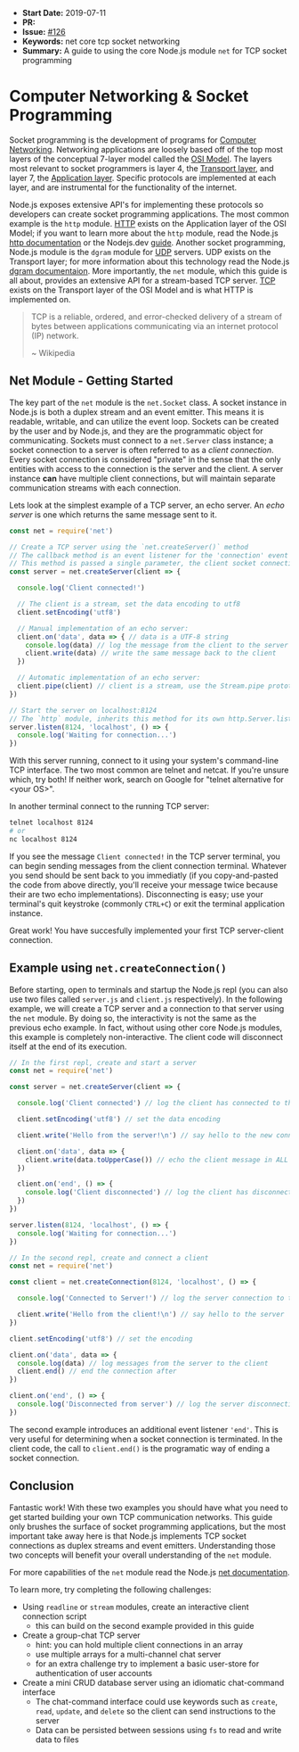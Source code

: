* **Start Date:** 2019-07-11
* **PR:**
* **Issue:** [#126](https://github.com/nodejs/nodejs.dev/issues/126)
* **Keywords:** net core tcp socket networking
* **Summary:** A guide to using the core Node.js module `net` for TCP socket programming

# Computer Networking & Socket Programming

Socket programming is the development of programs for [Computer Networking](https://en.wikipedia.org/wiki/Computer_network). Networking applications are loosely based off of the top most layers of the conceptual 7-layer model called the [OSI Model](https://en.wikipedia.org/wiki/OSI_model). The layers most relevant to socket programmers is layer 4, the [Transport layer](https://en.wikipedia.org/wiki/Transport_layer), and layer 7, the [Application layer](https://en.wikipedia.org/wiki/Application_layer). Specific protocols are implemented at each layer, and are instrumental for the functionality of the internet.

Node.js exposes extensive API's for implementing these protocols so developers can create socket programming applications. The most common example is the `http` module. [HTTP](https://en.wikipedia.org/wiki/Hypertext_Transfer_Protocol) exists on the Application layer of the OSI Model; if you want to learn more about the `http` module, read the Node.js [http documentation](https://nodejs.org/api/http.html) or the Nodejs.dev [guide](https://nodejs.dev/the-nodejs-http-module). Another socket programming, Node.js module is the `dgram` module for [UDP](https://en.wikipedia.org/wiki/User_Datagram_Protocol) servers. UDP exists on the Transport layer; for more information about this technology read the Node.js [dgram documentaion](https://nodejs.org/api/dgram.html). More importantly, the `net` module, which this guide is all about, provides an extensive API for a stream-based TCP server. [TCP](https://en.wikipedia.org/wiki/Transmission_Control_Protocol) exists on the Transport layer of the OSI Model and is what HTTP is implemented on.

> TCP is a reliable, ordered, and error-checked delivery of a stream of bytes between applications communicating via an internet protocol (IP) network.
>
> ~ Wikipedia

## Net Module - Getting Started

The key part of the `net` module is the `net.Socket` class. A socket instance in Node.js is both a duplex stream and an event emitter. This means it is readable, writable, and can utilize the event loop. Sockets can be created by the user and by Node.js, and they are the programmatic object for communicating. Sockets must connect to a `net.Server` class instance; a socket connection to a server is often referred to as a _client connection_. Every socket connection is considered "private" in the sense that the only entities with access to the connection is the server and the client. A server instance **can** have multiple client connections, but will maintain separate communication streams with each connection.

Lets look at the simplest example of a TCP server, an echo server. An _echo server_ is one which returns the same message sent to it.

```js
const net = require('net')

// Create a TCP server using the `net.createServer()` method
// The callback method is an event listener for the 'connection' event
// This method is passed a single parameter, the client socket connection
const server = net.createServer(client => {

  console.log('Client connected!')

  // The client is a stream, set the data encoding to utf8
  client.setEncoding('utf8')

  // Manual implementation of an echo server:
  client.on('data', data => { // data is a UTF-8 string
    console.log(data) // log the message from the client to the server
    client.write(data) // write the same message back to the client
  })

  // Automatic implementation of an echo server:
  client.pipe(client) // client is a stream, use the Stream.pipe prototype method
})

// Start the server on localhost:8124
// The `http` module, inherits this method for its own http.Server.listen
server.listen(8124, 'localhost', () => {
  console.log('Waiting for connection...')
})
```

With this server running, connect to it using your system's command-line TCP interface. The two most common are telnet and netcat. If you're unsure which, try both! If neither work, search on Google for "telnet alternative for \<your OS\>".

In another terminal connect to the running TCP server:
```bash
telnet localhost 8124
# or
nc localhost 8124
```

If you see the message `Client connected!` in the TCP server terminal, you can begin sending messages from the client connection terminal. Whatever you send should be sent back to you immediatly (if you copy-and-pasted the code from above directly, you'll receive your message twice because their are two echo implementations). Disconnecting is easy; use your terminal's quit keystroke (commonly `CTRL+C`) or exit the terminal application instance.

Great work! You have succesfully implemented your first TCP server-client connection.

## Example using `net.createConnection()`

Before starting, open to terminals and startup the Node.js repl (you can also use two files called `server.js` and `client.js` respectively). In the following example, we will create a TCP server and a connection to that server using the `net` module. By doing so, the interactivity is not the same as the previous echo example. In fact, without using other core Node.js modules, this example is completely non-interactive. The client code will disconnect itself at the end of its execution.

```js
// In the first repl, create and start a server
const net = require('net')

const server = net.createServer(client => {

  console.log('Client connected') // log the client has connected to the server

  client.setEncoding('utf8') // set the data encoding

  client.write('Hello from the server!\n') // say hello to the new connection

  client.on('data', data => {
    client.write(data.toUpperCase()) // echo the client message in ALL CAPS
  })

  client.on('end', () => {
    console.log('Client disconnected') // log the client has disconnected to the server
  })
})

server.listen(8124, 'localhost', () => {
  console.log('Waiting for connection...')
})
```

```js
// In the second repl, create and connect a client
const net = require('net')

const client = net.createConnection(8124, 'localhost', () => {

  console.log('Connected to Server!') // log the server connection to the client

  client.write('Hello from the client!\n') // say hello to the server
})

client.setEncoding('utf8') // set the encoding

client.on('data', data => {
  console.log(data) // log messages from the server to the client
  client.end() // end the connection after
})

client.on('end', () => {
  console.log('Disconnected from server') // log the server disconnection to the client
})
```

The second example introduces an additional event listener `'end'`. This is very useful for determining when a socket connection is terminated. In the client code, the call to `client.end()` is the programatic way of ending a socket connection.

## Conclusion

Fantastic work! With these two examples you should have what you need to get started building your own TCP communication networks. This guide only brushes the surface of socket programming applications, but the most important take away here is that Node.js implements TCP socket connections as duplex streams and event emitters. Understanding those two concepts will benefit your overall understanding of the `net` module.

For more capabilities of the `net` module read the Node.js [net documentation](https://nodejs.org/api/net.html).

To learn more, try completing the following challenges:
* Using `readline` or `stream` modules, create an interactive client connection script
  * this can build on the second example provided in this guide
* Create a group-chat TCP server
  * hint: you can hold multiple client connections in an array
  * use multiple arrays for a multi-channel chat server
  * for an extra challenge try to implement a basic user-store for authentication of user accounts
* Create a mini CRUD database server using an idiomatic chat-command interface
  * The chat-command interface could use keywords such as `create`, `read`, `update`, and `delete` so the client can send instructions to the server
  * Data can be persisted between sessions using `fs` to read and write data to files
